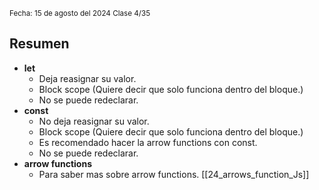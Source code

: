 <sub>Fecha: 15 de agosto del 2024 </sub>
<sub> Clase 4/35 </sub>
## Resumen

- **let**
	- Deja reasignar su valor. 
	- Block scope (Quiere decir que solo funciona dentro del bloque.)
	- No se puede redeclarar.
- **const**
	- No deja reasignar su valor.
	- Block scope (Quiere decir que solo funciona dentro del bloque.)
	- Es recomendado hacer la arrow functions con const.
	- No se puede redeclarar.
- **arrow functions**
	- Para saber mas sobre arrow functions. [[24_arrows_function_Js]]

